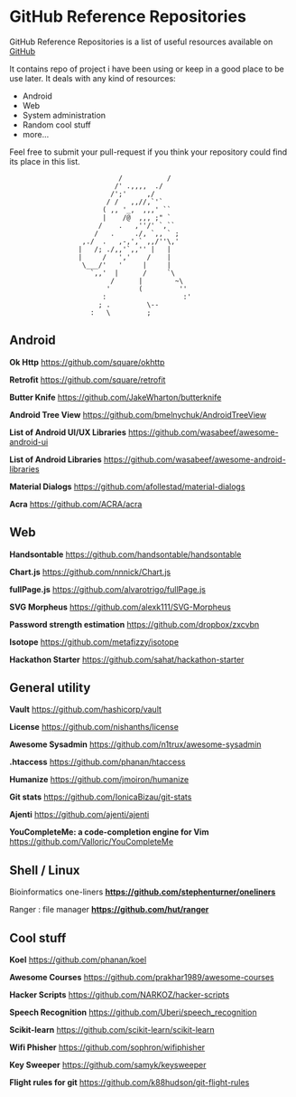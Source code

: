 # GitHub Reference Repositories

GitHub Reference Repositories is a list of useful resources available on [GitHub](http://github.com)

It contains repo of project i have been using or keep in a good place to be use later. It deals with any kind of resources:
* Android
* Web
* System administration
* Random cool stuff
* more...

Feel free to submit your pull-request if you think your repository could find its place in this list.

                               /           /
                              /' .,,,,  ./
                             /';'     ,/
                            / /   ,,//,`'`
                           ( ,, '_,  ,,,' ``
                           |    /@  ,,, ;" `
                          /    .   ,''/' `,``
                         /   .     ./, `,, ` ;
                      ,./  .   ,-,',` ,,/''\,'
                     |   /; ./,,'`,,'' |   |
                     |     /   ','    /    |
                      \___/'   '     |     |
                        `,,'  |      /     `\
                             /      |        ~\
                            '       (         ''
                           :                   :'
                          ; .         \--
                        :   \         ;

## Android

**Ok Http**
https://github.com/square/okhttp

**Retrofit**
https://github.com/square/retrofit

**Butter Knife**
https://github.com/JakeWharton/butterknife

**Android Tree View**
https://github.com/bmelnychuk/AndroidTreeView

**List of Android UI/UX Libraries**
https://github.com/wasabeef/awesome-android-ui

**List of Android Libraries**
https://github.com/wasabeef/awesome-android-libraries

**Material Dialogs**
https://github.com/afollestad/material-dialogs

**Acra**
https://github.com/ACRA/acra

## Web

**Handsontable**
https://github.com/handsontable/handsontable

**Chart.js**
https://github.com/nnnick/Chart.js

**fullPage.js**
https://github.com/alvarotrigo/fullPage.js

**SVG Morpheus**
https://github.com/alexk111/SVG-Morpheus

**Password strength estimation**
https://github.com/dropbox/zxcvbn

**Isotope**
https://github.com/metafizzy/isotope

**Hackathon Starter**
https://github.com/sahat/hackathon-starter

## General utility

**Vault**
https://github.com/hashicorp/vault

**License**
https://github.com/nishanths/license

**Awesome Sysadmin**
https://github.com/n1trux/awesome-sysadmin

**.htaccess**
https://github.com/phanan/htaccess

**Humanize**
https://github.com/jmoiron/humanize

**Git stats**
https://github.com/IonicaBizau/git-stats

**Ajenti**
https://github.com/ajenti/ajenti

**YouCompleteMe: a code-completion engine for Vim**
https://github.com/Valloric/YouCompleteMe

## Shell / Linux

Bioinformatics one-liners
**https://github.com/stephenturner/oneliners**

Ranger : file manager
**https://github.com/hut/ranger**

## Cool stuff

**Koel**
https://github.com/phanan/koel

**Awesome Courses**
https://github.com/prakhar1989/awesome-courses

**Hacker Scripts**
https://github.com/NARKOZ/hacker-scripts

**Speech Recognition**
https://github.com/Uberi/speech_recognition

**Scikit-learn**
https://github.com/scikit-learn/scikit-learn

**Wifi Phisher**
https://github.com/sophron/wifiphisher

**Key Sweeper**
https://github.com/samyk/keysweeper

**Flight rules for git**
https://github.com/k88hudson/git-flight-rules
